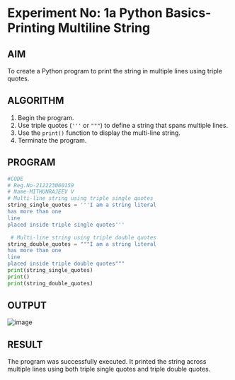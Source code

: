 # Experiment No: 1a Python Basics- Printing Multiline String

## AIM  
To create a Python program to print the string in multiple lines using triple quotes.

## ALGORITHM  
1. Begin the program.  
2. Use triple quotes (`'''` or `"""`) to define a string that spans multiple lines.  
3. Use the `print()` function to display the multi-line string.  
4. Terminate the program.

## PROGRAM
```python
#CODE
# Reg.No-212223060159
# Name-MITHUNRAJEEV V
# Multi-line string using triple single quotes
string_single_quotes = '''I am a string literal
has more than one
line
placed inside triple single quotes'''

 # Multi-line string using triple double quotes
string_double_quotes = """I am a string literal
has more than one
line
placed inside triple double quotes"""
print(string_single_quotes)
print()
print(string_double_quotes)

```
## OUTPUT
![image](https://github.com/user-attachments/assets/5bd455ae-5720-440e-8f30-23727e035765)

## RESULT
The program was successfully executed. It printed the string across multiple lines using both triple single quotes and triple double quotes.
